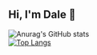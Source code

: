 ## Hi, I'm Dale  👋

![Anurag's GitHub stats](https://github-readme-stats.vercel.app/api?username=eladcrock&show_icons=true)
<br/>
[![Top Langs](https://github-readme-stats.vercel.app/api/top-langs/?username=eladcrock&layout=donut)](https://github.com/eladcrock/github-readme-stats)

